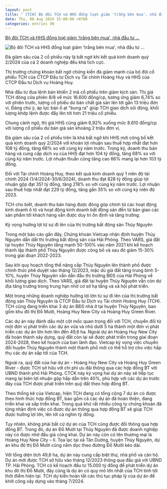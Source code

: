 ```yaml
---
layout: post
title: " [TCH] Bộ đôi TCH và HHS đồng loạt giảm 'trắng bên mua', nhà đầu tư ..."
date: Thu, 08 Aug 2024 15:00:00 +0700
categories: entries VN
---
```

[Bộ đôi TCH và HHS đồng loạt giảm 'trắng bên mua', nhà đầu tư ...](https://cafef.vn/bo-doi-tch-va-hhs-dong-loat-giam-trang-ben-mua-nha-dau-tu-mac-ket-voi-hang-chuc-trieu-co-phieu-chat-gia-san-188240808143802173.chn)

![Bộ đôi TCH và HHS đồng loạt giảm 'trắng bên mua', nhà đầu tư ...](https://cafefcdn.com/zoom/600_315/203337114487263232/2024/8/8/vnf8992-1723102421360148783314-0-0-438-700-crop-1723102499570540256399.jpg)

Đà giảm sâu của 2 cổ phiếu này là bất ngờ khi kết quả kinh doanh quý 2/2024 của cả 2 doanh nghiệp đều khá tích cực.

Thị trường chứng khoán bất ngờ chứng kiến đà giảm mạnh của bộ đôi cổ phiếu TCH của CTCP Đầu tư Dịch vụ Tài chính Hoàng Huy và HHS của CTCP Đầu tư Dịch vụ Hoàng Huy.

Nhà đầu tư đua lệnh bán khiến 2 mã cổ phiếu trên giảm kịch sàn. Thị giá TCH đóng cửa phiên 8/8 về mức 16.600 đồng/cp, tương ứng giảm 6,74% so với phiên trước, lượng cổ phiếu dư bán chất giá sàn lên tới gần 13 triệu đơn vị. Đáng chú ý, áp lực bán ồ ạt "bung ra" giúp TCH giao dịch sôi động, khối lượng khớp lệnh được đẩy lên tới hơn 21 triệu cổ phiếu.

Chung cảnh ngộ, thị giá HHS cũng giảm 6,92% xuống mức 8.610 đồng/cp với lượng cổ phiếu dư bán giá sàn khoảng 2 triệu đơn vị.

Đà giảm sâu của 2 cổ phiếu trên là khá bất ngờ khi HHS mới công bố kết quả kinh doanh quý 2/2024 với khoản lợi nhuận sau thuế hợp nhất đạt hơn 108 tỷ đồng, tăng 68% so với cùng kỳ năm trước. Trong kỳ, doanh thu bán hàng và cung cấp dịch vụ của HHS đạt hơn 104 tỷ đồng, tăng 68% so với cùng kỳ năm trước. Lợi nhuận thuần cũng tăng cao 66% mang lại hơn 103 tỷ đồng.

Đối với Tài chính Hoàng Huy, theo kết quả kinh doanh quý 1 niên độ tài chính 2024 (1/4/2024-30/6/2024), doanh thu đạt 828 tỷ đồng giúp lợi nhuận gộp đạt 351 tỷ đồng, tăng 218% so với cùng kỳ năm trước. Lợi nhuận sau thuế hợp nhất đạt 229 tỷ đồng, tăng gần 35% so với cùng kỳ niên độ 2023.

TCH cho biết, doanh thu bán hàng được đóng góp chính từ các hoạt động kinh doanh ô tô và hoạt động kinh doanh bất động sản đến từ bàn giao các sản phẩm tới khách hàng vẫn được duy trì ổn định và tăng trưởng.

Kỳ vọng hưởng lợi từ sự đi lên của thị trường bất động sản Thủy Nguyên

Trong một báo cáo gần đây, Chứng khoán Vietcap nhận định huyện Thủy Nguyên dẫn dắt thị trường bất động sản của Hải Phòng. Theo VARS, giá đất tại huyện Thủy Nguyên tăng mạnh 50-100% vào năm 2021 khi kế hoạch thành lập thành phố Thủy Nguyên được công bố và sau đó giảm 15-30% trong giai đoạn 2022-2023.

Sau khi quy hoạch tổng thể nâng cấp Thủy Nguyên lên thành phố được chính thức phê duyệt vào tháng 12/2023, mặc dù giá đất tăng trung bình 5-10%, huyện Thủy Nguyên vẫn dẫn đầu thị trường BĐS của Hải Phòng về khối lượng giao dịch. Theo VARS, giá đất tại huyện Thủy Nguyên vẫn còn dư địa tăng trưởng trong trung hạn nhờ cơ sở hạ tầng và xã hội phát triển.

Một trong những doanh nghiệp hưởng lợi lớn từ sự đi lên của thị trường bất động sản Thủy Nguyên là CTCP Đầu tư Dịch vụ Tài chính Hoàng Huy (TCH). TCH cũng đang triển khai 3 dự án BĐS nhà ở tại huyện Thủy Nguyên, bao gồm khu đô thị Đỗ Mười, Hoàng Huy New City và Hoàng Huy Green River.





Các dự án này đánh dấu một cột mốc quan trọng đối với TCH, chuyển đổi từ một đơn vị phát triển các dự án vừa và nhỏ dưới 5 ha thành một đơn vị phát triển các dự án lớn hơn lên đến 49,6 ha. Ngoài dự án Hoàng Huy New City đã hoàn thành xây dựng, quỹ đất còn lại sẽ được phát triển trong giai đoạn 2024-2028, theo kế hoạch của ban lãnh đạo. Vietcap kỳ vọng việc chuyển đổi huyện Thủy Nguyên thành một thành phố mới có thể hỗ trợ cho việc hấp thụ các dự án sắp tới của TCH.



Ngoài ra, quỹ đất của hai dự án - Hoàng Huy New City và Hoàng Huy Green River - được TCH sở hữu với chi phí ưu đãi thông qua các hợp đồng BT với UBND thành phố Hải Phòng. CTCK này kỳ vọng hai dự án này sẽ tiếp tục mang lại biên lợi nhuận gộp hấp dẫn trên 40%, phù hợp với các dự án trước đây của TCH được phát triển trên quỹ đất theo hợp đồng BT.

Theo thống kê của Vietcap, hiện TCH đang có tổng cộng 7 dự án có được theo hình thức hợp đồng BT, bao gồm cả các dự án đã hoàn thiện, đang triển khai và sắp triển khai. Trong quá khứ rất nhiều công ty chứng khoán đã từng nhận định việc có được dự án thông qua hợp đồng BT sẽ giúp TCH được hưởng lợi lớn, lên tới cả nghìn tỷ đồng.

Tuy nhiên, không phải bất cứ dự án của TCH cũng được đổi thông qua hợp đồng BT. Trong đó, dự án Đỗ Mười tại Thủy Nguyên đã được doanh nghiệp này có được nhờ đấu giá công khai. Dự án này còn có tên thương mại là Hoàng Huy New City – II. Tọa lạc tại xã Tân Dương, huyện Thủy Nguyên, dự án khu đô thị Đỗ Mười cũng nằm dọc theo đường Đỗ Mười kéo dài.

Với tổng diện tích 49,6 ha, dự án này cung cấp biệt thự, nhà phố và căn hộ. Dự án mới được TCH sở hữu vào tháng 12/2023 thông qua đấu giá với UBND TP. Hải Phòng. TCH có kế hoạch đầu tư 15.000 tỷ đồng để phát triển dự án khu đô thị Đỗ Mười, đây cũng là dự án có quy mô lớn nhất của TCH tính tới thời điểm hiện tại. TCH dự kiến hoàn tất các thủ tục pháp lý của dự án để khởi công xây dựng vào tháng 7/2024.

